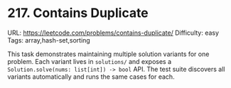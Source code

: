 # 217. Contains Duplicate

URL: https://leetcode.com/problems/contains-duplicate/
Difficulty: easy
Tags: array,hash-set,sorting

This task demonstrates maintaining multiple solution variants for one problem.
Each variant lives in `solutions/` and exposes a `Solution.solve(nums: list[int]) -> bool` API.
The test suite discovers all variants automatically and runs the same cases for each.

